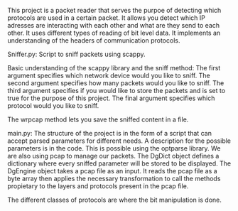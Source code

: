 This project is a packet reader that serves the purpoe of detecting which protocols are used in a certain packet. It allows you detect which IP adresses are interacting with each other and what are they send to each other.
It uses different types of reading of bit level data. It implements an understanding of the headers of communication protocols.

Sniffer.py:
Script to sniff packets using scappy.

Basic understanding of the scappy library and the sniff method:
The first argument specifies which network device would you like to sniff.
The second argument specifies how many packets would you like to sniff.
The third argument specifies if you would like to store the packets and is set to true for the purpose of this project.
The final argument specifies which protocol would you like to sniff.

The wrpcap method lets you save the sniffed content in a file.

main.py:
The structure of the project is in the form of a script that can accept parsed parameters for different needs.
A description for the possible parameters is in the code.
This is possible using the optparse library. We are also using pcap to manage our packets.
The DgDict object defines a dictionary where every sniffed parameter will be stored to be displayed.
The DgEngine object takes a pcap file as an input. It reads the pcap file as a byte array then applies the necessary transformation to call the methods propietary to the layers and protocols present in the pcap file.

The different classes of protocols are where the bit manipulation is done.
